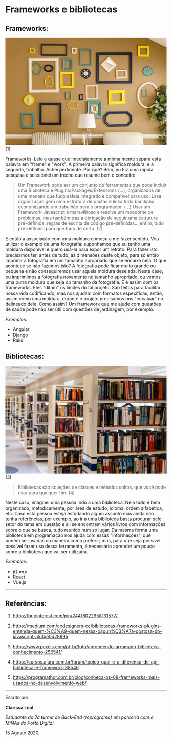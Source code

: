 # Frameworks e bibliotecas

## Frameworks:

![Moldura](./images/frames.jpg) 
(1)

Frameworks. Leio e quase que imediatamente a minha mente separa esta palavra em "frame" e "work". A primeira palavra significa moldura, e a segunda, trabalho. Achei pertinente. Por quê? Bem, eu Fiz uma rápida pesquisa e selecionei um trecho que resume bem o conceito:

> Um Framework pode ser um conjunto de ferramentas que pode incluir uma Biblioteca e Plugins/Packages/Extensions (...), organizados de uma maneira que tudo esteja integrado e compatível para uso. Essa organização gera uma estrutura de pastas e linka tudo bonitinho, economizando um trabalhão para o programador.
(...) Usar um Framework Javascript é maravilhoso e resolve um moooonte de problemas, mas também traz a obrigação de seguir uma estrutura pré-definida, regras de escrita de código pré-definidas… enfim, tudo pré-definido para que tudo dê certo. (2)

E então a associação com uma moldura começa a me fazer sentido. Vou utilizar o exemplo de uma fotografia: suponhamos que eu tenho uma moldura disponível e quero usá-la para expor um retrato. Para fazer isto precisamos ter, antes de tudo, as dimensões deste objeto, para só então imprimir a fotografia em um tamanho apropriado que se encaixe nela. O que acontece se não fazemos isto? A fotografia pode ficar muito grande ou pequena e não conseguiremos usar aquela moldura desejada. Neste caso, ou imprimimos a fotografia novamente no tamanho apropriado, ou vemos uma outra moldura que seja do tamanho da fotografia. 
E é assim com os frameworks. Eles "ditam" os limites do tal projeto. São feitos para facilitar nossa vida codificando, mas nos ajudam com formatos específicas, então, assim como uma moldura, durante o projeto precisamos nos "encaixar" no delineado dele. Como assim? Um framework que me ajude com questões de saúde pode não ser útil com questões de jardinagem, por exemplo.

*Exemplos*:

* Angular
* Django
* Rails

## Bibliotecas:

![Biblioteca](./images/biblioteca.jpg)
(3)

> Bibliotecas são coleções de classes e métodos soltos, que você pode usar para qualquer fim. (4)

Neste caso, imaginei uma pessoa indo a uma biblioteca. Nela tudo é bem organizado, metodicamente, por área de estudo, idioma, ordem alfabética, etc. Caso esta pessoa esteja estudando algum assunto mas ainda não tenha referências, por exemplo, ao ir a uma biblioteca basta procurar pelo setor do tema em questão e ali se encontram vários livros com informações sobre o que se busca, tudo reunido num só lugar. Da mesma forma uma biblioteca em programação nos ajuda com essas "informações", que podem ser usadas da maneira como preferir; mas, para que seja possível possível fazer uso dessa ferramenta, é necessário aprender um pouco sobre a biblioteca que vai ser utilizada.

*Exemplos*:

* jQuery
* React
* Vue.js

---

## Referências:

1. https://br.pinterest.com/pin/24418022958131577/

2. https://medium.com/codesigners-cc/bibliotecas-frameworks-plugins-entenda-quem-%C3%A9-quem-nessa-bagun%C3%A7a-gostosa-do-javascript-a53be0d28995

3. https://www.pexels.com/pt-br/foto/aprendendo-arrumado-biblioteca-conhecimento-256541/

4. https://cursos.alura.com.br/forum/topico-qual-e-a-diferenca-de-api-biblioteca-e-framework-38546

5. https://programathor.com.br/blog/conheca-os-08-frameworks-mais-usados-no-desenvolvimento-web/

---

Escrito por: 

**Clarissa Leal**

*Estudante da 7a turma de Back-End \{reprograma\} em parceria com o MINAs do Porto Digital*.

15 Agosto 2020.
